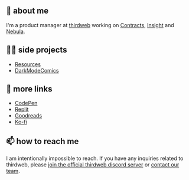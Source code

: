 
## 🚀 about me
I'm a product manager at [thirdweb](https://thirdweb.com) working on [Contracts](https://thirdweb.com/contracts), [Insight](https://thirdweb.com/insight) and [Nebula](https://thirdweb.com/nebula).

## 👩‍💻 side projects
- [Resources](https://resources.technology)
- [DarkModeComics](https://twitter.com/darkmodecomics)

## 🔗 more links
- [CodePen](https://codepen.io/saminacodes)
- [Replit](https://replit.com/@saminacodes)
- [Goodreads](https://goodreads.com/saminacodes)
- [Ko-fi](https://ko-fi.com/saminacodes)

## 📫 how to reach me
I am intentionally impossible to reach. If you have any inquiries related to thirdweb, please [join the official thirdweb discord server](https://discord.gg/thirdweb) or [contact our team](https://thirdweb.com/contact-us). 
